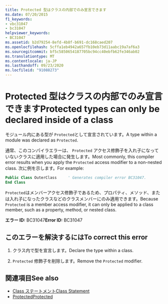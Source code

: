 ```yaml
---
title: Protected 型はクラスの内部でのみ宣言できます
ms.date: 07/20/2015
f1_keywords:
- vbc31047
- bc31047
helpviewer_keywords:
- BC31047
ms.assetid: b2d79254-8efd-4b8f-b691-dc168caed207
ms.openlocfilehash: 5cffa1eb4942a657fb10eb73d11aabc19a7af6a3
ms.sourcegitcommit: bf5c5850654187705bc94cc40ebfb62fe346ab02
ms.translationtype: MT
ms.contentlocale: ja-JP
ms.lasthandoff: 09/23/2020
ms.locfileid: "91088273"
---
```

# <a name="protected-types-can-only-be-declared-inside-of-a-class"></a><span data-ttu-id="d87d0-102">Protected 型はクラスの内部でのみ宣言できます</span><span class="sxs-lookup"><span data-stu-id="d87d0-102">Protected types can only be declared inside of a class</span></span>

<span data-ttu-id="d87d0-103">モジュール内にある型が `Protected`として宣言されています。</span><span class="sxs-lookup"><span data-stu-id="d87d0-103">A type within a module was declared as `Protected`.</span></span>

<span data-ttu-id="d87d0-104">通常、このコンパイラエラーは、 `Protected` アクセス修飾子を入れ子になっていないクラスに適用した場合に発生します。</span><span class="sxs-lookup"><span data-stu-id="d87d0-104">Most commonly, this compiler error results when you apply the `Protected` access modifier to a non-nested class.</span></span> <span data-ttu-id="d87d0-105">次に例を示します。</span><span class="sxs-lookup"><span data-stu-id="d87d0-105">For example:</span></span>

```vb
Public Class OuterClass     ' Generates compiler error BC31047.
End Class
```

<span data-ttu-id="d87d0-106">`Protected`はメンバーアクセス修飾子であるため、プロパティ、メソッド、または入れ子になったクラスなどのクラスメンバーにのみ適用できます。</span><span class="sxs-lookup"><span data-stu-id="d87d0-106">Because `Protected` is a member access modifier, it can only be applied to a class member, such as a property, method, or nested class.</span></span>

 <span data-ttu-id="d87d0-107">**エラー ID:** BC31047</span><span class="sxs-lookup"><span data-stu-id="d87d0-107">**Error ID:** BC31047</span></span>  
  
## <a name="to-correct-this-error"></a><span data-ttu-id="d87d0-108">このエラーを解決するには</span><span class="sxs-lookup"><span data-stu-id="d87d0-108">To correct this error</span></span>  
  
1. <span data-ttu-id="d87d0-109">クラス内で型を宣言します。</span><span class="sxs-lookup"><span data-stu-id="d87d0-109">Declare the type within a class.</span></span>  
  
2. <span data-ttu-id="d87d0-110">`Protected` 修飾子を削除します。</span><span class="sxs-lookup"><span data-stu-id="d87d0-110">Remove the `Protected` modifier.</span></span>  
  
## <a name="see-also"></a><span data-ttu-id="d87d0-111">関連項目</span><span class="sxs-lookup"><span data-stu-id="d87d0-111">See also</span></span>

- [<span data-ttu-id="d87d0-112">Class ステートメント</span><span class="sxs-lookup"><span data-stu-id="d87d0-112">Class Statement</span></span>](../language-reference/statements/class-statement.md)
- [<span data-ttu-id="d87d0-113">Protected</span><span class="sxs-lookup"><span data-stu-id="d87d0-113">Protected</span></span>](../language-reference/modifiers/protected.md)
